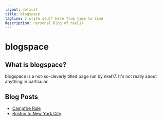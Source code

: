 ```yaml
---
layout: default
title: blogspace
tagline: I write stuff here from time to time
description: Personal blog of nkel17
---
```

# blogspace

## What is blogspace?

blogspace is a not-so-cleverly titled page run by nkel17. It's not really
about anything in particular.

## Blog Posts

- [Campfire Rule](pages/campfirerule.md)
- [Boston to New York City](pages/bostonToNYC.md)
